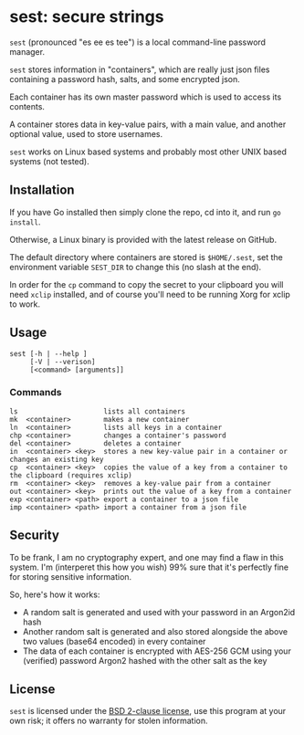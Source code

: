 # sest: secure strings
`sest` (pronounced "es ee es tee") is a local command-line password manager.

`sest` stores information in "containers", which are really just json files containing a password hash, salts, and some encrypted json.

Each container has its own master password which is used to access its contents.

A container stores data in key-value pairs, with a main value, and another optional value, used to store usernames.

`sest` works on Linux based systems and probably most other UNIX based systems (not tested).

## Installation
If you have Go installed then simply clone the repo, cd into it, and run `go install`.

Otherwise, a Linux binary is provided with the latest release on GitHub.

The default directory where containers are stored is `$HOME/.sest`, set the environment variable `SEST_DIR` to change this (no slash at the end).

In order for the `cp` command to copy the secret to your clipboard you will need `xclip` installed, and of course you'll need to be running Xorg for xclip to work.

## Usage
```
sest [-h | --help ] 
     [-V | --verison]
     [<command> [arguments]]
```

### Commands
```
ls                     lists all containers
mk  <container>        makes a new container
ln  <container>        lists all keys in a container
chp <container>        changes a container's password
del <container>        deletes a container
in  <container> <key>  stores a new key-value pair in a container or changes an existing key
cp  <container> <key>  copies the value of a key from a container to the clipboard (requires xclip)
rm  <container> <key>  removes a key-value pair from a container
out <container> <key>  prints out the value of a key from a container
exp <container> <path> export a container to a json file
imp <container> <path> import a container from a json file
```

## Security
To be frank, I am no cryptography expert, and one may find a flaw in this system. I'm (interperet this how you wish) 99% sure that it's perfectly fine for storing sensitive information.

So, here's how it works:
* A random salt is generated and used with your password in an Argon2id hash
* Another random salt is generated and also stored alongside the above two values (base64 encoded) in every container
* The data of each container is encrypted with AES-256 GCM using your (verified) password Argon2 hashed with the other salt as the key

## License
`sest` is licensed under the [BSD 2-clause license](https://github.com/tteeoo/sest/blob/master/LICENSE), use this program at your own risk; it offers no warranty for stolen information.
